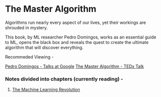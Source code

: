 # The Master Algorithm

Algorithms run nearly every aspect of our lives, yet their workings are shrouded in mystery. 

This book, by ML researcher Pedro Domingos, works as an essential guide to ML, opens the black box and reveals the quest to create the ultimate algorithm that will discover everything. 

Recommeded Viewing - 

[Pedro Domingos - Talks at Google](https://www.youtube.com/watch?v=B8J4uefCQMc)
[The Master Algorithm - TEDx Talk](https://www.youtube.com/watch?v=qIZ5PXLVZfo&ab_channel=TEDxTalks)

### Notes divided into chapters (currently reading) - 

1. [The Machine Learning Revolution](https://github.com/nikkhil13/books-that-I-read/blob/master/Sapiens%20-%20A%20Brief%20History%20of%20Mankind/1.%20The%20Cognitive%20Revolution.pdf)


